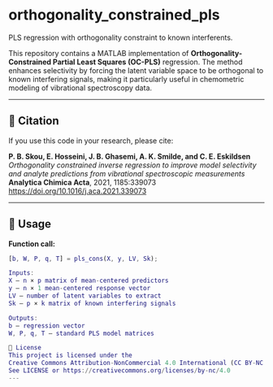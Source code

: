 # orthogonality_constrained_pls
PLS regression with orthogonality constraint to known interferents.

This repository contains a MATLAB implementation of **Orthogonality-Constrained Partial Least Squares (OC-PLS)** regression. The method enhances selectivity by forcing the latent variable space to be orthogonal to known interfering signals, making it particularly useful in chemometric modeling of vibrational spectroscopy data.

---

## 📘 Citation

If you use this code in your research, please cite:

**P. B. Skou, E. Hosseini, J. B. Ghasemi, A. K. Smilde, and C. E. Eskildsen**  
*Orthogonality constrained inverse regression to improve model selectivity and analyte predictions from vibrational spectroscopic measurements*  
**Analytica Chimica Acta**, 2021, 1185:339073  
https://doi.org/10.1016/j.aca.2021.339073

---

## 🔧 Usage

**Function call:**

```matlab
[b, W, P, q, T] = pls_cons(X, y, LV, Sk);

Inputs:
X — n × p matrix of mean-centered predictors
y — n × 1 mean-centered response vector
LV — number of latent variables to extract
Sk — p × k matrix of known interfering signals

Outputs:
b — regression vector
W, P, q, T — standard PLS model matrices

📄 License
This project is licensed under the
Creative Commons Attribution-NonCommercial 4.0 International (CC BY-NC 4.0)
See LICENSE or https://creativecommons.org/licenses/by-nc/4.0
---
